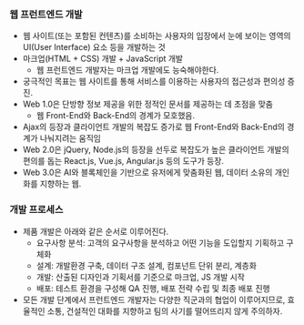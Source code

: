 ### 웹 프런트엔드 개발

- 웹 사이트(또는 포함된 컨텐츠)를 소비하는 사용자의 입장에서 눈에 보이는 영역의 UI(User Interface) 요소 등을 개발하는 것
- 마크업(HTML + CSS) 개발 + JavaScript 개발
  - 웹 프런트엔드 개발자는 마크업 개발에도 능숙해야한다.
- 궁극적인 목표는 웹 사이트를 통해 서비스를 이용하는 사용자의 접근성과 편의성 증진.
- Web 1.0은 단방향 정보 제공을 위한 정적인 문서를 제공하는 데 초점을 맞춤
  - 웹 Front-End와 Back-End의 경계가 모호했음.
- Ajax의 등장과 클라이언트 개발의 복잡도 증가로 웹 Front-End와 Back-End의 경계가 나눠지려는 움직임
- Web 2.0은 jQuery, Node.js의 등장을 선두로 복잡도가 높은 클라이언트 개발의 편의를 돕는 React.js, Vue.js, Angular.js 등의 도구가 등장.
- Web 3.0은 AI와 블록체인을 기반으로 유저에게 맞춤화된 웹, 데이터 소유의 개인화를 지향하는 웹.

### 개발 프로세스

- 제품 개발은 아래와 같은 순서로 이루어진다.
  - 요구사항 분석: 고객의 요구사항을 분석하고 어떤 기능을 도입할지 기획하고 구체화
  - 설계: 개발환경 구축, 데이터 구조 설계, 컴포넌트 단위 분리, 계층화
  - 개발: 산출된 디자인과 기획서를 기준으로 마크업, JS 개발 시작
  - 배포: 테스트 환경을 구성해 QA 진행, 배포 전략 수립 및 최종 배포 진행
- 모든 개발 단계에서 프런트엔드 개발자는 다양한 직군과의 협업이 이루어지므로, 효율적인 소통, 건설적인 대화를 지향하고 팀의 사기를 떨어뜨리지 않게 주의하자.
